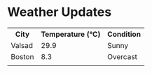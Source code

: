 # Weather Updates

<!-- WEATHER-UPDATE-START -->
<table><tr><th>City</th><th>Temperature (°C)</th><th>Condition</th></tr><tr><td>Valsad</td><td>29.9</td><td>Sunny</td></tr><tr><td>Boston</td><td>8.3</td><td>Overcast</td></tr><tr><td></td><td></td><td></td></tr></table>
<!-- WEATHER-UPDATE-END -->

